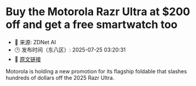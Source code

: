 # Buy the Motorola Razr Ultra at $200 off and get a free smartwatch too
- 📅 来源: ZDNet AI
- 🕒 发布时间（东八区）: 2025-07-25 03:20:31
- 🔗 [原文链接](https://www.zdnet.com/article/buy-the-motorola-razr-ultra-at-200-off-and-get-a-free-smartwatch-too/)

Motorola is holding a new promotion for its flagship foldable that slashes hundreds of dollars off the 2025 Razr Ultra.